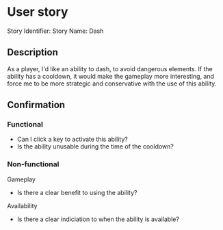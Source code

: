 # User story 

Story Identifier: <id>
Story Name: Dash

## Description 

As a player, I'd like an ability to dash, to avoid dangerous elements. If the ability has a cooldown, it would make the gameplay more interesting, and force me to be more strategic and conservative with the use of this ability.

## Confirmation

### Functional
- Can I click a key to activate this ability?
- Is the ability unusable during the time of the cooldown?

### Non-functional
Gameplay
- Is there a clear benefit to using the ability?

Availability
- Is there a clear indiciation to when the ability is available?
